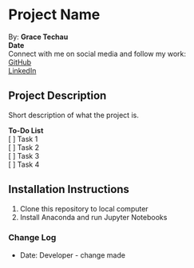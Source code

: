 # Project Name

By: **Grace Techau**  
**Date**  
Connect with me on social media and follow my work:  
[GitHub](https://github.com/gracetechau)  
[LinkedIn](https://www.linkedin.com/in/grace-techau/)

## Project Description

Short description of what the project is.

**To-Do List**  
[ ] Task 1  
[ ] Task 2  
[ ] Task 3  
[ ] Task 4

## Installation Instructions

1. Clone this repository to local computer
2. Install Anaconda and run Jupyter Notebooks

### Change Log

- Date: Developer - change made
